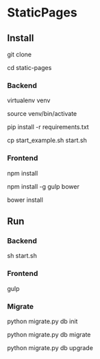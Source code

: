 # StaticPages

## Install
git clone

cd static-pages

### Backend
virtualenv venv

source venv/bin/activate

pip install -r requirements.txt

cp start_example.sh start.sh

### Frontend
npm install

npm install -g gulp bower

bower install

## Run

### Backend
sh start.sh

### Frontend
gulp

### Migrate
python migrate.py db init

python migrate.py db migrate

python migrate.py db upgrade

